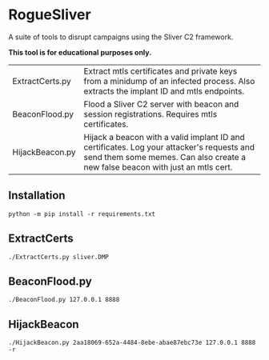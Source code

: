 # RogueSliver
A suite of tools to disrupt campaigns using the Sliver C2 framework.

**This tool is for educational purposes only.**

|||
| --- | --- |
| ExtractCerts.py | Extract mtls certificates and private keys from a minidump of an infected process. Also extracts the implant ID and mtls endpoints. |
| BeaconFlood.py | Flood a Sliver C2 server with beacon and session registrations. Requires mtls certificates. |
| HijackBeacon.py | Hijack a beacon with a valid implant ID and certificates. Log your attacker's requests and send them some memes. Can also create a new false beacon with just an mtls cert. |

## Installation
```
python -m pip install -r requirements.txt
```

## ExtractCerts
```
./ExtractCerts.py sliver.DMP
```

## BeaconFlood.py
```
./BeaconFlood.py 127.0.0.1 8888
```

## HijackBeacon
```
./HijackBeacon.py 2aa18069-652a-4484-8ebe-abae87ebc73e 127.0.0.1 8888 -r
```
